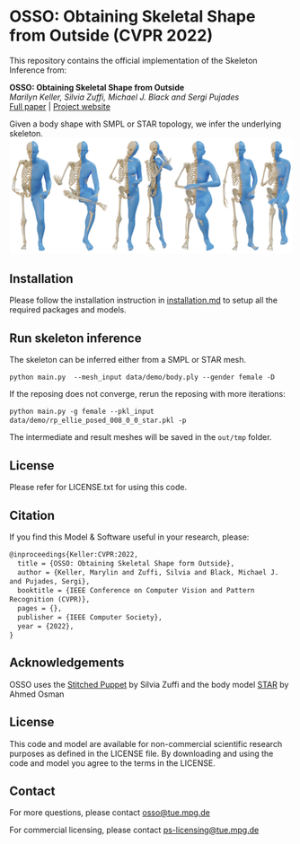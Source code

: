 # OSSO: Obtaining Skeletal Shape from Outside (CVPR 2022)

This repository contains the official implementation of the Skeleton Inference from:

**OSSO: Obtaining Skeletal Shape from Outside** <br>*Marilyn Keller, Silvia Zuffi, Michael J. Black and Sergi Pujades* <br>[Full paper](https://download.is.tue.mpg.de/osso/OSSO_supmat.pdf) | [Project website](https://osso.is.tue.mpg.de/index.html#Dataset) 


Given a body shape with SMPL or STAR topology, we infer the underlying skeleton.
![teaser](./figures/skeleton_results.png)


## Installation
Please follow the installation instruction in [installation.md](installation.md) to setup all the required packages and models.


## Run skeleton inference

The skeleton can be inferred either from a SMPL or STAR mesh.

``` 
python main.py  --mesh_input data/demo/body.ply --gender female -D
```


If the reposing does not converge, rerun the reposing with more iterations:
```
python main.py -g female --pkl_input data/demo/rp_ellie_posed_008_0_0_star.pkl -p
```

The intermediate and result meshes will be saved in the `out/tmp` folder.


## License

Please refer for LICENSE.txt for using this code.


## Citation

If you find this Model & Software useful in your research, please:

```
@inproceedings{Keller:CVPR:2022,  
  title = {OSSO: Obtaining Skeletal Shape form Outside},  
  author = {Keller, Marylin and Zuffi, Silvia and Black, Michael J. and Pujades, Sergi},  
  booktitle = {IEEE Conference on Computer Vision and Pattern Recognition (CVPR)},  
  pages = {},  
  publisher = {IEEE Computer Society},  
  year = {2022},  
}
```

## Acknowledgements

OSSO uses the [Stitched Puppet](https://stitch.is.tue.mpg.de/) by Silvia Zuffi and the body model [STAR](https://github.com/ahmedosman/STAR) by Ahmed Osman

## License

This code and model are available for non-commercial scientific research purposes as defined in the LICENSE file. By downloading and using the code and model you agree to the terms in the LICENSE.

## Contact

For more questions, please contact osso@tue.mpg.de

For commercial licensing, please contact ps-licensing@tue.mpg.de